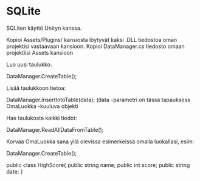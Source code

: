# SQLite
SQLiten käyttö Unityn kanssa.

Kopioi Assets/Plugins/ kansiosta löytyvät kaksi .DLL tiedostoa oman projektisi vastaavaan kansioon.
Kopioi DataManager.cs tiedosto omaan projektiisi Assets kansioon

Luo uusi taulukko:

DataManager.CreateTable<OmaLuokka>();

Lisää taulukkoon tietoa:

DataManager.InsertIntoTable<OmaLuokka>(data);
(data -parametri on tässä tapauksess OmaLuokka -kuuluva objekti

Hae taulukosta kaikki tiedot:

DataManager.ReadAllDataFromTable<OmaLuokka>();

Korvaa OmaLuokka sana yllä olevissa esimerkeissä omalla luokallasi, esim:


DataManager.CreateTable<HighScore>();

public class HighScore{
  public string name;
  public int score;
  public string date;
}


